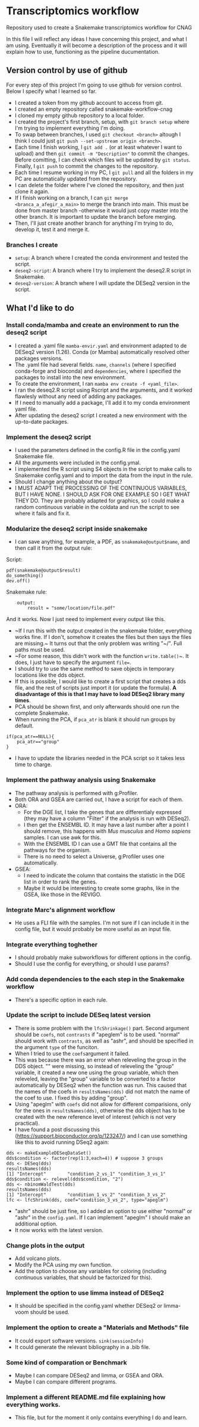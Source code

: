 # Transcriptomics workflow

Repository used to create a Snakemake transcriptomics workflow for CNAG

In this file I will reflect any ideas I have concerning this project, and what I am using. Eventually it will become a description of the process and it will explain how to use, functioning as the pipeline ducumentation.

## Version control by use of github

For every step of this project I'm going to use github for version control. Below I specify what I learned so far.

- I created a token from my github account to access from git.
- I created an empty repository called snakemake-workflow-cnag
- I cloned my empty github repository to a local folder.
- I created the project's first branch, setup, with `git branch setup` where I'm trying to implement everything I'm doing.
- To swap between branches, I used `git checkout <branch>` altough I think I could just `git push --set-upstream origin <branch>`.
- Each time I finish working, I `git add .` (or at least whatever I want to upload) and then `git commit -m "Description"` to commit the changes. Before comitting, I can check which files will be updated by `git status`. Finally, I `git push` to commit the changes to the repository. 
- Each time I resume working in my PC, I `git pull` and all the folders in my PC are automatically updated from the repository.
- I can delete the folder where I've cloned the repository, and then just clone it again.
- If I finish working on a branch, I can `git merge <branca_a_afegir_a_main>` to merge the branch into main. This must be done from master branch -otherwise it would just copy master into the other branch. It is important to update the branch before merging.
- Then, I'll just create another branch for anything I'm trying to do, develop it, test it and merge it.

### Branches I create

- `setup`: A branch where I created the conda environment and tested the script.
- `deseq2-script`: A branch where I try to implement the deseq2.R script in Snakemake.
- `deseq2-version`: A branch where I will update the DESeq2 version in the script.

## What I'd like to do

### Install conda/mamba and create an environment to run the deseq2 script

- I created a .yaml file `mamba-envir.yaml` and environment adapted to de DESeq2 version (1.26). Conda (or Mamba) automatically resolved other packages versions.
- The .yaml file had several fields. `name`, `channels` (where I specified conda-forge and bioconda) and `dependencies`, where I specified the packages to install into the new environment.
- To create the environment, I ran `mamba env create -f <yaml_file>`.
- I ran the deseq2.R script using Rscript and the arguments, and it worked flawlesly without any need of adding any packages.
- If I need to  manually add a package, I'll add it to my conda environment yaml file.
- After updating the deseq2 script I created a new environment with the up-to-date packages.

### Implement the deseq2 script

- I used the parameters defined in the config.R file in the config.yaml Snakemake file.
- All the arguments were included in the config.ymal.
- I implemented the R script using S4 objects in the script to make calls to Snakemake config.yaml and to import the data from the input in the rule.
- Should I change anything about the output?
- I MUST ADAPT THE PROCESSING OF THE CONTINUOUS VARIABLES, BUT I HAVE NONE. I SHOULD ASK FOR ONE EXAMPLE SO I GET WHAT THEY DO. They are probably adapted for graphics, so I could make a random continuous variable in the coldata and run the script to see where it fails and fix it.

### Modularize the deseq2 script inside snakemake

- I can save anything, for example, a PDF, as `snakemake@output$name`, and then call it from the output rule:

Script:
```
pdf(snakemake@output$result)
do_something()
dev.off()
```

Snakemake rule:
```
    output:
        result = "some/location/file.pdf"
```
And it works. Now I just need to implement every output like this. 

- ~If I run this with the output created in the snakemake folder, everything works fine. If I don't, somehow it creates the files but then says the files are missing.~ It turns out that the only problem was writing "~/". Full paths must be used.
- ~For some reason, this didn't work with the function `write.table()`~. It does, I just have to specify the argument `file=`.
- I should try to use the same method to save objects in temporary locations like the dds object.
- If this is possible, I would like to create a first script that creates a dds file, and the rest of scripts just import it (or update the formula). **A disadvantage of this is that I may have to load DESeq2 library many times**.
- PCA should be shown first, and only afterwards should one run the complete Snakemake.
- When running the PCA, if `pca_atr` is blank it should run groups by default.
```
if(pca_atr==NULL){
    pca_atr=="group"
}
```
- I have to update the libraries needed in the PCA script so it takes less time to charge.

### Implement the pathway analysis using Snakemake

- The pathway analysis is performed with g:Profiler.
- Both ORA and GSEA are carried out, I have a script for each of them.
- ORA: 
  - For the DGE list, I take the genes that are differentialy expressed (they may have a column "Filter" if the analysis is run with DESeq2).
  - I then get the ENSEMBL ID. It may have a last number after a point I should remove, this happens with *Mus musculus* and *Homo sapiens* samples. I can use awk for this.
  - With the ENSEMBL ID I can use a GMT file that contains all the pathways for the organism.
  - There is no need to select a Universe, g:Profiler uses one automatically.
- GSEA:
  - I need to indicate the column that contains the statistic in the DGE list in order to rank the genes. 
  - Maybe it would be interesting to create some graphs, like in the GSEA, like those in the REVIGO.

### Integrate Marc's alignment workflow

- He uses a FLI file with the samples. I'm not sure if I can include it in the config file, but it would probably be more useful as an input file.

### Integrate everything toghether
- I should probably make subworkflows for different options in the config.
- Should I use the config for everything, or should I use params?

### Add conda dependencies to the each step in the Snakemake workflow

- There's a specific option in each rule.

### Update the  script to include DESeq latest version

- There is some problem with the `lfcShrinkage()` part. Second argument should be `coefs`, not `contrasts` if "apeglem" is to be used. "normal" should work with `contrasts`, as well as "ashr", and should be specified in the argument `type` of the funciton.
- When I tried to use the `coefs`argument it failed.
- This was because there was an error when releveling the group in the DDS object. "" were missing, so instead of releveling the "group" variable, it created a new one using the group variable, which then releveled, leaving the "group" variable to be converted to a factor automatically by DESeq2 when the function was run. This caused that the names of the coefs in `resultsNames(dds)` did not match the name of the coef to use. I fixed this by adding "group".
- Using "apeglm" with `coefs` did not allow for different comparisions, only for the ones in `resultsNames(dds)`, otherwise the dds object has to be created with the new reference level of interest (which is not very practical).
- I have found a post discussing this (https://support.bioconductor.org/p/123247/) and I can use something like this to avoid running DSeq2 again:
```
dds <- makeExampleDESeqDataSet()
dds$condition <- factor(rep(1:3,each=4)) # suppose 3 groups
dds <- DESeq(dds)
resultsNames(dds)
[1] "Intercept"        "condition_2_vs_1" "condition_3_vs_1"
dds$condition <- relevel(dds$condition, "2")
dds <- nbinomWaldTest(dds)
resultsNames(dds)
[1] "Intercept"        "condition_1_vs_2" "condition_3_vs_2"
lfc <- lfcShrink(dds, coef="condition_3_vs_2", type="apeglm")
```
- "ashr" should be just fine, so I added an option to use either "normal" or "ashr" in the `config.yaml`. If I can implement "apeglm" I should make an additional option.
- It now works with the latest version.

### Change plots in the output

- Add volcano plots.
- Modify the PCA using my own function.
- Add the option to choose any variables for coloring (including continuous variables, that should be factorized for this).

### Implement the option to use limma instead of DESeq2

- It should be specified in the config.yaml whether DESeq2 or limma-voom should be used.

### Implement the option to create a "Materials and Methods" file

- It could export software versions. `sink(sessionInfo)`
- It could generate the relevant bibliography in a .bib file.

### Some kind of comparation or Benchmark

- Maybe I can compare DESeq2 and limma, or GSEA and ORA.
- Maybe I can compare different programs.

### Implement a different README.md file explaining how everything works.

- This file, but for the moment it only contains everything I do and learn.